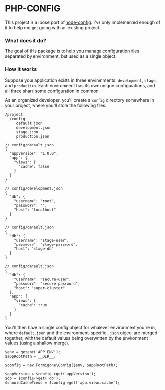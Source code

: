 # PHP-CONFIG

This project is a loose port of [node-config](https://www.npmjs.com/package/config). I've only implemented enough of it to help me get going with an existing project.

### What does it do?

The goal of this package is to help you manage configuration files separated by environment, but used as a single object.

### How it works

Suppose your application exists in three environments: `development`, `stage`, and `production`. Each environment has its own unique configurations, and all three share some configuration in common.

As an organized developer, you'll create a `config` directory somewhere in your project, where you'll store the following files:

```
/project
  /config
     default.json
     development.json
     stage.json
     production.json

// config/default.json
{
  "appVersion": "1.0.0",
  "app": {
    "views": {
      "cache": false
    }
  }
}

// config/development.json
{
  "db": {
    "username": "root",
    "password": "",
    "host": "localhost"
  }
}

// config/default.json
{
  "db": {
    "username": "stage-user",
    "password": "stage-password",
    "host": "stage-db"
  }
}

// config/default.json
{
  "db": {
    "username": "secure-user",
    "password": "secure-password",
    "host": "super-cluster"
  },
  "app": {
    "views": {
      "cache": true
    }
  }
}
```

You'll then have a single config object for whatever environment you're in, where `default.json` and the environment-specific `.json` object are merged together, with the default values being overwritten by the environment values (using a shallow merge).

```
$env = getenv('APP_ENV');
$appRootPath = __DIR__;

$config = new Formigone\Config($env, $appRootPath);

$appVersion = $config->get('appVersion');
$db = $config->get('db');
$shouldCacheViews = $config->get('app.views.cache');
```
